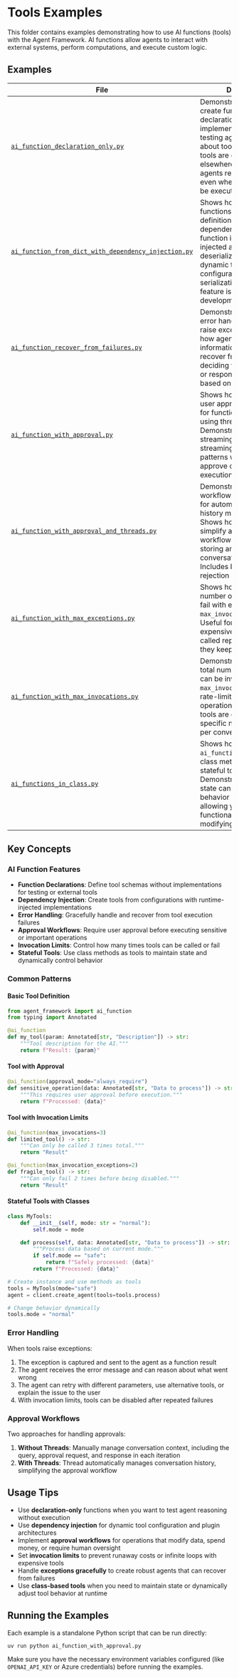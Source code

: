 # Tools Examples

This folder contains examples demonstrating how to use AI functions (tools) with the Agent Framework. AI functions allow agents to interact with external systems, perform computations, and execute custom logic.

## Examples

| File | Description |
|------|-------------|
| [`ai_function_declaration_only.py`](ai_function_declaration_only.py) | Demonstrates how to create function declarations without implementations. Useful for testing agent reasoning about tool usage or when tools are defined elsewhere. Shows how agents request tool calls even when the tool won't be executed. |
| [`ai_function_from_dict_with_dependency_injection.py`](ai_function_from_dict_with_dependency_injection.py) | Shows how to create AI functions from dictionary definitions using dependency injection. The function implementation is injected at runtime during deserialization, enabling dynamic tool creation and configuration. Note: This serialization/deserialization feature is in active development. |
| [`ai_function_recover_from_failures.py`](ai_function_recover_from_failures.py) | Demonstrates graceful error handling when tools raise exceptions. Shows how agents receive error information and can recover from failures, deciding whether to retry or respond differently based on the exception. |
| [`ai_function_with_approval.py`](ai_function_with_approval.py) | Shows how to implement user approval workflows for function calls without using threads. Demonstrates both streaming and non-streaming approval patterns where users can approve or reject function executions before they run. |
| [`ai_function_with_approval_and_threads.py`](ai_function_with_approval_and_threads.py) | Demonstrates tool approval workflows using threads for automatic conversation history management. Shows how threads simplify approval workflows by automatically storing and retrieving conversation context. Includes both approval and rejection examples. |
| [`ai_function_with_max_exceptions.py`](ai_function_with_max_exceptions.py) | Shows how to limit the number of times a tool can fail with exceptions using `max_invocation_exceptions`. Useful for preventing expensive tools from being called repeatedly when they keep failing. |
| [`ai_function_with_max_invocations.py`](ai_function_with_max_invocations.py) | Demonstrates limiting the total number of times a tool can be invoked using `max_invocations`. Useful for rate-limiting expensive operations or ensuring tools are only called a specific number of times per conversation. |
| [`ai_functions_in_class.py`](ai_functions_in_class.py) | Shows how to use `ai_function` decorator with class methods to create stateful tools. Demonstrates how class state can control tool behavior dynamically, allowing you to adjust tool functionality at runtime by modifying class properties. |

## Key Concepts

### AI Function Features

- **Function Declarations**: Define tool schemas without implementations for testing or external tools
- **Dependency Injection**: Create tools from configurations with runtime-injected implementations
- **Error Handling**: Gracefully handle and recover from tool execution failures
- **Approval Workflows**: Require user approval before executing sensitive or important operations
- **Invocation Limits**: Control how many times tools can be called or fail
- **Stateful Tools**: Use class methods as tools to maintain state and dynamically control behavior

### Common Patterns

#### Basic Tool Definition

```python
from agent_framework import ai_function
from typing import Annotated

@ai_function
def my_tool(param: Annotated[str, "Description"]) -> str:
    """Tool description for the AI."""
    return f"Result: {param}"
```

#### Tool with Approval

```python
@ai_function(approval_mode="always_require")
def sensitive_operation(data: Annotated[str, "Data to process"]) -> str:
    """This requires user approval before execution."""
    return f"Processed: {data}"
```

#### Tool with Invocation Limits

```python
@ai_function(max_invocations=3)
def limited_tool() -> str:
    """Can only be called 3 times total."""
    return "Result"

@ai_function(max_invocation_exceptions=2)
def fragile_tool() -> str:
    """Can only fail 2 times before being disabled."""
    return "Result"
```

#### Stateful Tools with Classes

```python
class MyTools:
    def __init__(self, mode: str = "normal"):
        self.mode = mode

    def process(self, data: Annotated[str, "Data to process"]) -> str:
        """Process data based on current mode."""
        if self.mode == "safe":
            return f"Safely processed: {data}"
        return f"Processed: {data}"

# Create instance and use methods as tools
tools = MyTools(mode="safe")
agent = client.create_agent(tools=tools.process)

# Change behavior dynamically
tools.mode = "normal"
```

### Error Handling

When tools raise exceptions:
1. The exception is captured and sent to the agent as a function result
2. The agent receives the error message and can reason about what went wrong
3. The agent can retry with different parameters, use alternative tools, or explain the issue to the user
4. With invocation limits, tools can be disabled after repeated failures

### Approval Workflows

Two approaches for handling approvals:

1. **Without Threads**: Manually manage conversation context, including the query, approval request, and response in each iteration
2. **With Threads**: Thread automatically manages conversation history, simplifying the approval workflow

## Usage Tips

- Use **declaration-only** functions when you want to test agent reasoning without execution
- Use **dependency injection** for dynamic tool configuration and plugin architectures
- Implement **approval workflows** for operations that modify data, spend money, or require human oversight
- Set **invocation limits** to prevent runaway costs or infinite loops with expensive tools
- Handle **exceptions gracefully** to create robust agents that can recover from failures
- Use **class-based tools** when you need to maintain state or dynamically adjust tool behavior at runtime

## Running the Examples

Each example is a standalone Python script that can be run directly:

```bash
uv run python ai_function_with_approval.py
```

Make sure you have the necessary environment variables configured (like `OPENAI_API_KEY` or Azure credentials) before running the examples.
